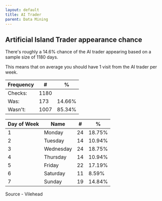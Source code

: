 ```yaml
---
layout: default
title: AI Trader
parent: Data Mining
---
```


## Artificial Island Trader appearance chance
There's roughly a 14.6% chance of the AI trader appearing based on a sample size of 1180 days.

This means that on average you should have 1 visit from the AI trader per week.

| Frequency                                   | #   | %       |
|---------------------------------------------|-----|---------|
| Checks:                                     | 1180|         |
| Was:                                        | 173 | 14.66%  |
| Wasn't:                                     | 1007| 85.34%  |

| Day of Week | Name      | #   | %       |
|-------------|-----------|-----|---------|
| 1           | Monday    | 24  | 18.75%  |
| 2           | Tuesday   | 14  | 10.94%  |
| 3           | Wednesday | 24  | 18.75%  |
| 4           | Thursday  | 14  | 10.94%  |
| 5           | Friday    | 22  | 17.19%  |
| 6           | Saturday  | 11  | 8.59%   |
| 7           | Sunday    | 19  | 14.84%  |

Source - Vilehead